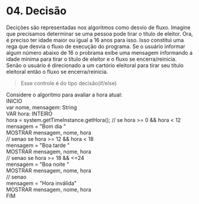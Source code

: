 # 04. Decisão

Decições são representadas nos algoritmos como desvio de fluxo.
Imagine que precisamos determinar se uma pessoa pode tirar o título de eleitor.
Ora, é preciso ter idade maior ou igual a 16 anos para isso.
Isso constitui uma rega que desvia o fluxo de execução do programa.
Se o usuário informar algum número abaixo de 16 o probrama exibe uma mensagem
informando a idade mínima para tirar o título de eleitor e o fluxo se encerra/reinicia.
Senão o usuário é direcionado a um cartório eleitoral para tirar seu título eleitoral 
então o fluxo se encerra/reinicia.
> Esse controle é do tipo decisão(if/else)

Considere o algoritmo para avaliar a hora atual:<br>
INICIO<br>
  var nome, mensagem: String<br>
  VAR hora: INTEIRO<br>
  hora = system.getTimeInstance.getHora();
  // se hora >= 0 && hora < 12 <br>
  mensagem = "Bom dia "<br>
  MOSTRAR mensagem, nome, hora<br>
  // senao se hora >= 12 && hora < 18<br>
  mensagem = "Boa tarde "<br>
  MOSTRAR mensagem, nome, hora<br>
  // senao se hora >= 18 && <=24<br>
  mensagem = "Boa noite "<br>
  MOSTRAR mensagem, nome, hora<br>
  // senao<br>
  mensagem = "Hora inválida"<br>
  MOSTRAR mensagem, nome, hora<br>
FIM
